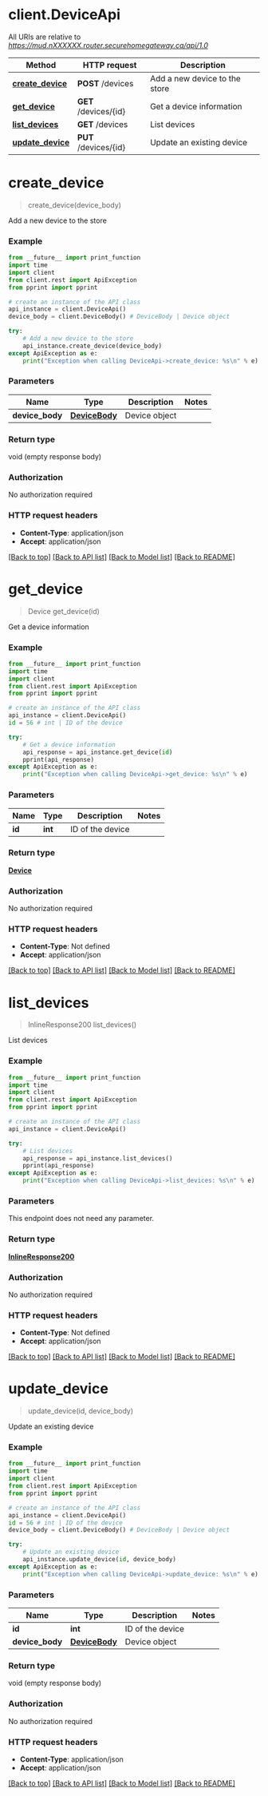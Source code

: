 # client.DeviceApi

All URIs are relative to *https://mud.nXXXXXX.router.securehomegateway.ca/api/1.0*

Method | HTTP request | Description
------------- | ------------- | -------------
[**create_device**](DeviceApi.md#create_device) | **POST** /devices | Add a new device to the store
[**get_device**](DeviceApi.md#get_device) | **GET** /devices/{id} | Get a device information
[**list_devices**](DeviceApi.md#list_devices) | **GET** /devices | List devices
[**update_device**](DeviceApi.md#update_device) | **PUT** /devices/{id} | Update an existing device


# **create_device**
> create_device(device_body)

Add a new device to the store

### Example

```python
from __future__ import print_function
import time
import client
from client.rest import ApiException
from pprint import pprint

# create an instance of the API class
api_instance = client.DeviceApi()
device_body = client.DeviceBody() # DeviceBody | Device object

try:
    # Add a new device to the store
    api_instance.create_device(device_body)
except ApiException as e:
    print("Exception when calling DeviceApi->create_device: %s\n" % e)
```

### Parameters

Name | Type | Description  | Notes
------------- | ------------- | ------------- | -------------
 **device_body** | [**DeviceBody**](DeviceBody.md)| Device object | 

### Return type

void (empty response body)

### Authorization

No authorization required

### HTTP request headers

 - **Content-Type**: application/json
 - **Accept**: application/json

[[Back to top]](#) [[Back to API list]](../README.md#documentation-for-api-endpoints) [[Back to Model list]](../README.md#documentation-for-models) [[Back to README]](../README.md)

# **get_device**
> Device get_device(id)

Get a device information

### Example

```python
from __future__ import print_function
import time
import client
from client.rest import ApiException
from pprint import pprint

# create an instance of the API class
api_instance = client.DeviceApi()
id = 56 # int | ID of the device

try:
    # Get a device information
    api_response = api_instance.get_device(id)
    pprint(api_response)
except ApiException as e:
    print("Exception when calling DeviceApi->get_device: %s\n" % e)
```

### Parameters

Name | Type | Description  | Notes
------------- | ------------- | ------------- | -------------
 **id** | **int**| ID of the device | 

### Return type

[**Device**](Device.md)

### Authorization

No authorization required

### HTTP request headers

 - **Content-Type**: Not defined
 - **Accept**: application/json

[[Back to top]](#) [[Back to API list]](../README.md#documentation-for-api-endpoints) [[Back to Model list]](../README.md#documentation-for-models) [[Back to README]](../README.md)

# **list_devices**
> InlineResponse200 list_devices()

List devices

### Example

```python
from __future__ import print_function
import time
import client
from client.rest import ApiException
from pprint import pprint

# create an instance of the API class
api_instance = client.DeviceApi()

try:
    # List devices
    api_response = api_instance.list_devices()
    pprint(api_response)
except ApiException as e:
    print("Exception when calling DeviceApi->list_devices: %s\n" % e)
```

### Parameters
This endpoint does not need any parameter.

### Return type

[**InlineResponse200**](InlineResponse200.md)

### Authorization

No authorization required

### HTTP request headers

 - **Content-Type**: Not defined
 - **Accept**: application/json

[[Back to top]](#) [[Back to API list]](../README.md#documentation-for-api-endpoints) [[Back to Model list]](../README.md#documentation-for-models) [[Back to README]](../README.md)

# **update_device**
> update_device(id, device_body)

Update an existing device

### Example

```python
from __future__ import print_function
import time
import client
from client.rest import ApiException
from pprint import pprint

# create an instance of the API class
api_instance = client.DeviceApi()
id = 56 # int | ID of the device
device_body = client.DeviceBody() # DeviceBody | Device object

try:
    # Update an existing device
    api_instance.update_device(id, device_body)
except ApiException as e:
    print("Exception when calling DeviceApi->update_device: %s\n" % e)
```

### Parameters

Name | Type | Description  | Notes
------------- | ------------- | ------------- | -------------
 **id** | **int**| ID of the device | 
 **device_body** | [**DeviceBody**](DeviceBody.md)| Device object | 

### Return type

void (empty response body)

### Authorization

No authorization required

### HTTP request headers

 - **Content-Type**: application/json
 - **Accept**: application/json

[[Back to top]](#) [[Back to API list]](../README.md#documentation-for-api-endpoints) [[Back to Model list]](../README.md#documentation-for-models) [[Back to README]](../README.md)

